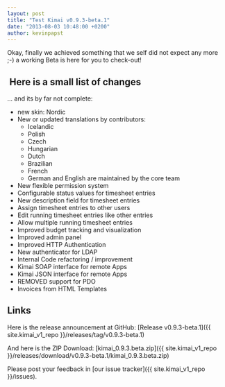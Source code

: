 ```yaml
---
layout: post
title: "Test Kimai v0.9.3-beta.1"
date: "2013-08-03 10:48:00 +0200"
author: kevinpapst
---
```


Okay, finally we achieved something that we self did not expect any more ;-) a working Beta is here for you to check-out!

##  Here is a small list of changes

... and its by far not complete:

- new skin: Nordic
- New or updated translations by contributors:
    - Icelandic
    - Polish
    - Czech
    - Hungarian
    - Dutch
    - Brazilian
    - French
    - German and English are maintained by the core team
- New flexible permission system
- Configurable status values for timesheet entries
- New description field for timesheet entries
- Assign timesheet entries to other users
- Edit running timesheet entries like other entries
- Allow multiple running timesheet entries
- Improved budget tracking and visualization
- Improved admin panel
- Improved HTTP Authentication
- New authenticator for LDAP
- Internal Code refactoring / improvement
- Kimai SOAP interface for remote Apps
- Kimai JSON interface for remote Apps
- REMOVED support for PDO
- Invoices from HTML Templates 

## Links

Here is the release announcement at GitHub: [Release v0.9.3-beta.1]({{ site.kimai_v1_repo }}/releases/tag/v0.9.3-beta.1)

And here is the ZIP Download: [kimai_0.9.3.beta.zip]({{ site.kimai_v1_repo }}/releases/download/v0.9.3-beta.1/kimai_0.9.3.beta.zip)

Please post your feedback in [our issue tracker]({{ site.kimai_v1_repo }}/issues).

 

